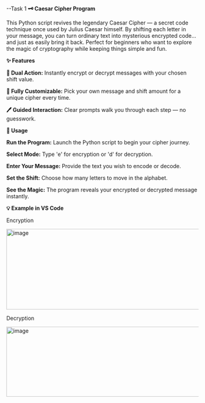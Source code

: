 --Task 1
<b>🗝 Caesar Cipher Program</b>

This Python script revives the legendary Caesar Cipher — a secret code technique once used by Julius Caesar himself.
By shifting each letter in your message, you can turn ordinary text into mysterious encrypted code… and just as easily bring it back.
Perfect for beginners who want to explore the magic of cryptography while keeping things simple and fun.

<b>✨ Features</b>

<b>🔐 Dual Action:</b> Instantly encrypt or decrypt messages with your chosen shift value.

<b>🎯 Fully Customizable:</b> Pick your own message and shift amount for a unique cipher every time.

<b>🖊 Guided Interaction:</b> Clear prompts walk you through each step — no guesswork.

<b>📜 Usage</b>

<b>Run the Program:</b> Launch the Python script to begin your cipher journey.

<b>Select Mode:</b> Type 'e' for encryption or 'd' for decryption.

<b>Enter Your Message:</b> Provide the text you wish to encode or decode.

<b>Set the Shift:</b> Choose how many letters to move in the alphabet.

<b>See the Magic:</b> The program reveals your encrypted or decrypted message instantly.

<b>💡 Example in VS Code</b>

Encryption

<img width="1235" height="211" alt="image" src="https://github.com/user-attachments/assets/641c1592-a9bd-4908-838e-cb0ba5f457cc" />

Decryption

<img width="1163" height="183" alt="image" src="https://github.com/user-attachments/assets/b752e235-ee9a-4cd8-9d07-7d3fe607cbf1" />


